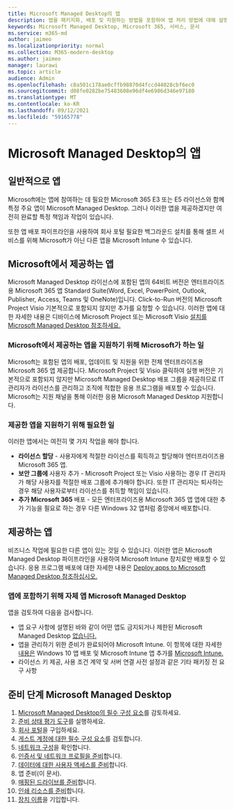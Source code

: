 ```yaml
---
title: Microsoft Managed Desktop의 앱
description: 앱을 패키지화, 배포 및 지원하는 방법을 포함하여 앱 처리 방법에 대해 설명
keywords: Microsoft Managed Desktop, Microsoft 365, 서비스, 문서
ms.service: m365-md
author: jaimeo
ms.localizationpriority: normal
ms.collection: M365-modern-desktop
ms.author: jaimeo
manager: laurawi
ms.topic: article
audience: Admin
ms.openlocfilehash: c8a501c178ae0cffb98870d4fccd44028cbf6ec0
ms.sourcegitcommit: d08fe0282be75483608e96df4e6986d346e97180
ms.translationtype: MT
ms.contentlocale: ko-KR
ms.lasthandoff: 09/12/2021
ms.locfileid: "59165778"
---
```

# <a name="apps-in-microsoft-managed-desktop"></a>Microsoft Managed Desktop의 앱

<!--This topic is the target for 2 "Learn more" links in the Admin Portal (aka.ms/app-overview;app-package); also target for link from Online resources (aka.ms/app-overviewmmd-app-prep) do not delete.-->

<!--Applications: supported/onboard/deployment -->
 
## <a name="apps-generally"></a>일반적으로 앱

Microsoft에는 앱에 참여하는 데 필요한 Microsoft 365 E3 또는 E5 라이선스와 함께 특정 주요 앱이 Microsoft Managed Desktop. 그러나 이러한 앱을 제공하겠지만 여전히 완료할 특정 책임과 작업이 있습니다.

또한 앱 배포 파이프라인을 사용하여 회사 포털 필요한 백그라운드 설치를 통해 셀프 서비스를 위해 Microsoft가 아닌 다른 앱을 Microsoft Intune 수 있습니다. 

## <a name="apps-provided-by-microsoft"></a>Microsoft에서 제공하는 앱

Microsoft Managed Desktop 라이선스에 포함된 앱의 64비트 버전은 엔터프라이즈용 Microsoft 365 앱 Standard Suite(Word, Excel, PowerPoint, Outlook, Publisher, Access, Teams 및 OneNote)입니다. Click-to-Run 버전의 Microsoft Project Visio 기본적으로 포함되지 않지만  추가를 요청할 수 있습니다. 이러한 앱에 대한 자세한 내용은 디바이스에 Microsoft Project 또는 Microsoft Visio [설치를 Microsoft Managed Desktop 참조하세요.](../get-started/project-visio.md)

### <a name="what-microsoft-does-to-support-the-apps-we-provide"></a>Microsoft에서 제공하는 앱을 지원하기 위해 Microsoft가 하는 일

Microsoft는 포함된 앱의 배포, 업데이트 및 지원을 위한 전체 엔터프라이즈용 Microsoft 365 앱 제공합니다. Microsoft Project 및 Visio 클릭하여 실행 버전은 기본적으로 포함되지  않지만 Microsoft Managed Desktop 배포 그룹을 제공하므로 IT 관리자가 라이선스를 관리하고 조직에 적합한 응용 프로그램을 배포할 수 있습니다. Microsoft는 지원 채널을 통해 이러한 응용 Microsoft Managed Desktop 지원합니다.

### <a name="what-you-need-to-do-to-support-the-apps-we-provide"></a>제공한 앱을 지원하기 위해 필요한 일

이러한 앱에서는 여전히 몇 가지 작업을 해야 합니다.

- **라이선스 할당** - 사용자에게 적절한 라이선스를 획득하고 할당해야 엔터프라이즈용 Microsoft 365 앱.
- **보안 그룹에** 사용자 추가 - Microsoft Project 또는 Visio 사용하는 경우 IT 관리자가 해당 사용자를 적절한 배포 그룹에 추가해야 합니다. 또한 IT 관리자는 퇴사하는 경우 해당 사용자로부터 라이선스를 취득할 책임이 있습니다.
- **추가 Microsoft 365** 배포 - 모든 엔터프라이즈용 Microsoft 365 앱 앱에 대한 추가 기능을 필요로 하는 경우 다른 Windows 32 앱처럼 중앙에서 배포합니다. 

## <a name="apps-you-provide"></a>제공하는 앱

비즈니스 작업에 필요한 다른 앱이 있는 것일 수 있습니다. 이러한 앱은 Microsoft Managed Desktop 파이프라인을 사용하여 Microsoft Intune 장치로만 배포할 수 있습니다. 응용 프로그램 배포에 대한 자세한 내용은 [Deploy apps to Microsoft Managed Desktop 참조하십시오.](../get-started/deploy-apps.md)

### <a name="preparing-your-own-apps-for-inclusion-in-microsoft-managed-desktop"></a>앱에 포함하기 위해 자체 앱 Microsoft Managed Desktop
앱을 검토하여 다음을 검사합니다.

- 앱 요구 사항에 설명된 바와 같이 어떤 앱도 금지되거나 제한된 Microsoft Managed Desktop [없습니다.](../service-description/mmd-app-requirements.md)
- 앱을 관리하기 위한 준비가 완료되어야 Microsoft Intune. 이 항목에 대한 자세한 [내용은](/intune/apps-windows-10-app-deploy) Windows 10 앱 배포 및 Microsoft Intune 앱 추가를 [Microsoft Intune.](/intune/apps-add)
- 라이선스 키 제공, 사용 조건 계약 및 서버 연결 사전 설정과 같은 기타 패키징 전 요구 사항

## <a name="steps-to-get-ready-for-microsoft-managed-desktop"></a>준비 단계 Microsoft Managed Desktop

1. [Microsoft Managed Desktop의 필수 구성 요소](prerequisites.md)를 감토하세요.
2. [준비 상태 평가 도구](readiness-assessment-tool.md)를 실행하세요.
1. [회사 포털](../get-started/company-portal.md)을 구입하세요.
1. [게스트 계정에 대한 필수 구성 요소](guest-accounts.md)를 검토합니다.
1. [네트워크 구성](network.md)을 확인합니다.
1. [인증서 및 네트워크 프로필을 준비](certs-wifi-lan.md)합니다.
1. [데이터에 대한 사용자 액세스를 준비](authentication.md)합니다.
1. 앱 준비(이 문서).
1. [매핑된 드라이브를 준비](mapped-drives.md)합니다.
1. [인쇄 리소스를 준비](printing.md)합니다.
1. [장치 이름](address-device-names.md)을 기입합니다.
